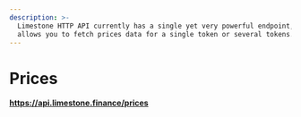 ```yaml
---
description: >-
  Limestone HTTP API currently has a single yet very powerful endpoint, which
  allows you to fetch prices data for a single token or several tokens.
---
```


# Prices

**https://api.limestone.finance/prices**

